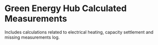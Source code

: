 # Green Energy Hub Calculated Measurements

Includes calculations related to electrical heating, capacity settlement and missing measurements log.

